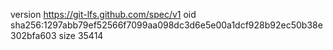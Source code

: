 version https://git-lfs.github.com/spec/v1
oid sha256:1297abb79ef52566f7099aa098dc3d6e5e00a1dcf928b92ec50b38e302bfa603
size 35414
